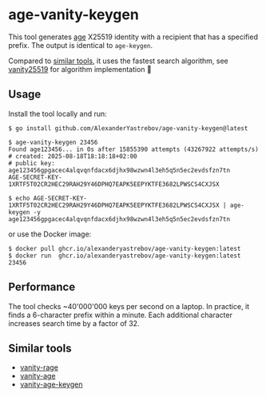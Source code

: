 # age-vanity-keygen

This tool generates [age](https://github.com/FiloSottile/age) X25519 identity with a recipient that has a specified prefix.
The output is identical to `age-keygen`.

Compared to [similar tools](#similar-tools), it uses the fastest search algorithm, see [vanity25519](https://github.com/AlexanderYastrebov/vanity25519) for algorithm implementation 🚀

## Usage

Install the tool locally and run:
```console
$ go install github.com/AlexanderYastrebov/age-vanity-keygen@latest

$ age-vanity-keygen 23456
Found age123456... in 0s after 15855390 attempts (43267922 attempts/s)
# created: 2025-08-18T18:18:18+02:00
# public key: age123456gpgacec4alqvqnfdacx6djhx98wzwn4l3eh5q5n5ec2evdsfzn7tn
AGE-SECRET-KEY-1XRTF5T02CR2HEC29RAH29Y46DPHQ7EAPK5EEPYKTFE3682LPWSCS4CXJSX

$ echo AGE-SECRET-KEY-1XRTF5T02CR2HEC29RAH29Y46DPHQ7EAPK5EEPYKTFE3682LPWSCS4CXJSX | age-keygen -y
age123456gpgacec4alqvqnfdacx6djhx98wzwn4l3eh5q5n5ec2evdsfzn7tn
```

or use the Docker image:
```console
$ docker pull ghcr.io/alexanderyastrebov/age-vanity-keygen:latest
$ docker run  ghcr.io/alexanderyastrebov/age-vanity-keygen:latest 23456
```

## Performance

The tool checks ~40'000'000 keys per second on a laptop.
In practice, it finds a 6-character prefix within a minute.
Each additional character increases search time by a factor of 32.

## Similar tools

* [vanity-rage](https://github.com/siltyy/vanity-rage)
* [vanity-age](https://github.com/yawning/vanity-age)
* [vanity-age-keygen](https://codeberg.org/RachaelAva1024/vanity-age-keygen)
